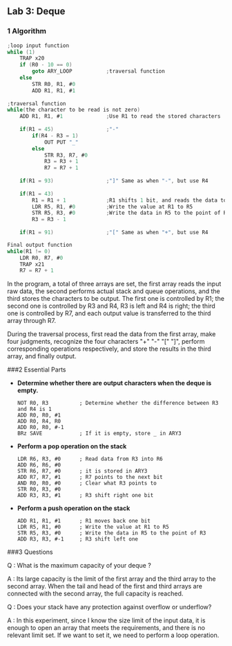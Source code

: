 ## Lab 3: Deque

### 1 Algorithm

```c
;loop input function
while (1)
    TRAP x20
	if (R0 - 10 == 0)
        goto ARY_LOOP			;traversal function
    else
        STR R0, R1, #0      
   		ADD R1, R1, #1
        
;traversal function
while(the character to be read is not zero)
    ADD R1, R1, #1				;Use R1 to read the stored characters
    
    if(R1 = 45)					;"-"
        if(R4 - R3 = 1)
            OUT PUT "_"
        else 
            STR R3, R7, #0
            R3 = R3 + 1
            R7 = R7 + 1
            
    if(R1 = 93)					;"]" Same as when "-", but use R4
        
    if(R1 = 43)
        R1 = R1 + 1      		;R1 shifts 1 bit, and reads the data to be stored
    	LDR R5, R1, #0      	;Write the value at R1 to R5
    	STR R5, R3, #0      	;Write the data in R5 to the point of R3
        R3 = R3 - 1
            
    if(R1 = 91)					;"[" Same as when "+", but use R4

Final output function
while(R1 != 0)
	LDR R0, R7, #0
	TRAP x21
	R7 = R7 + 1
```

In the program, a total of three arrays are set, the first array reads the input raw data, the second performs actual stack and queue operations, and the third stores the characters to be output. The first one is controlled by R1; the second one is controlled by R3 and R4, R3 is left and R4 is right; the third one is controlled by R7, and each output value is transferred to the third array through R7.

During the traversal process, first read the data from the first array, make four judgments, recognize the four characters "+" "-" "[" "]", perform corresponding operations respectively, and store the results in the third array, and finally output.

###2 Essential Parts

- **Determine whether there are output characters when the deque is empty.**

  ```assembly
  NOT R0, R3          ; Determine whether the difference between R3 and R4 is 1
  ADD R0, R0, #1
  ADD R0, R4, R0
  ADD R0, R0, #-1
  BRz SAVE            ; If it is empty, store _ in ARY3
  ```

- **Perform a pop operation on the stack**

  ```assembly
  LDR R6, R3, #0      ; Read data from R3 into R6
  ADD R6, R6, #0
  STR R6, R7, #0      ; it is stored in ARY3
  ADD R7, R7, #1      ; R7 points to the next bit
  AND R0, R0, #0      ; Clear what R3 points to
  STR R0, R3, #0
  ADD R3, R3, #1      ; R3 shift right one bit
  ```

- **Perform a push operation on the stack**

  ```assembly
  ADD R1, R1, #1      ; R1 moves back one bit
  LDR R5, R1, #0      ; Write the value at R1 to R5
  STR R5, R3, #0      ; Write the data in R5 to the point of R3
  ADD R3, R3, #-1     ; R3 shift left one
  ```

###3 Questions

Q : What is the maximum capacity of your deque ?

A : Its large capacity is the limit of the first array and the third array to the second array. When the tail and head of the first and third arrays are connected with the second array, the full capacity is reached.

Q : Does your stack have any protection against overflow or underflow?

A : In this experiment, since I know the size limit of the input data, it is enough to open an array that meets the requirements, and there is no relevant limit set. If we want to set it, we need to perform a loop operation.
